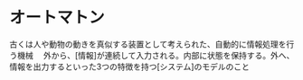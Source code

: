 # オートマトン
 古くは人や動物の動きを真似する装置として考えられた、自動的に情報処理を行う機械
　外から、[情報]が連続して入力される。内部に状態を保持する。外へ、情報を出力するといった3つの特徴を持つ[システム]のモデルのこと

